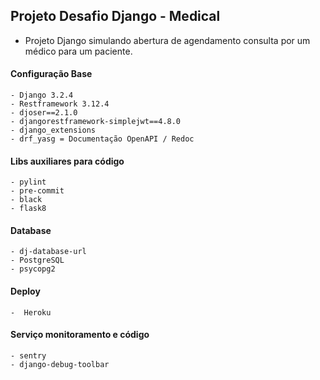## Projeto Desafio Django - Medical

- Projeto Django simulando abertura de agendamento consulta por um médico para um paciente.

#### Configuração Base
```shell 
- Django 3.2.4
- Restframework 3.12.4
- djoser==2.1.0
- djangorestframework-simplejwt==4.8.0
- django_extensions
- drf_yasg = Documentação OpenAPI / Redoc
```

#### Libs auxiliares para código
```shell 
- pylint
- pre-commit
- black
- flask8
```

#### Database
```shell
- dj-database-url 
- PostgreSQL
- psycopg2
```

#### Deploy
```shell
-  Heroku
```

#### Serviço monitoramento e código
```shell 
- sentry
- django-debug-toolbar
```


